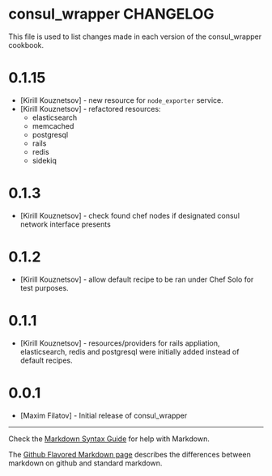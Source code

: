 consul_wrapper CHANGELOG
========================

This file is used to list changes made in each version of the consul_wrapper cookbook.

# 0.1.15

- [Kirill Kouznetsov] - new resource for `node_exporter` service.
- [Kirill Kouznetsov] - refactored resources:
    * elasticsearch
    * memcached
    * postgresql
    * rails
    * redis
    * sidekiq

# 0.1.3

- [Kirill Kouznetsov] - check found chef nodes if designated consul network interface presents

# 0.1.2
- [Kirill Kouznetsov] - allow default recipe to be ran under Chef Solo for test purposes.

# 0.1.1
- [Kirill Kouznetsov] - resources/providers for rails appliation, elasticsearch, redis and postgresql were initially added instead of default recipes.

# 0.0.1
- [Maxim Filatov] - Initial release of consul_wrapper

- - -
Check the [Markdown Syntax Guide](http://daringfireball.net/projects/markdown/syntax) for help with Markdown.

The [Github Flavored Markdown page](http://github.github.com/github-flavored-markdown/) describes the differences between markdown on github and standard markdown.
